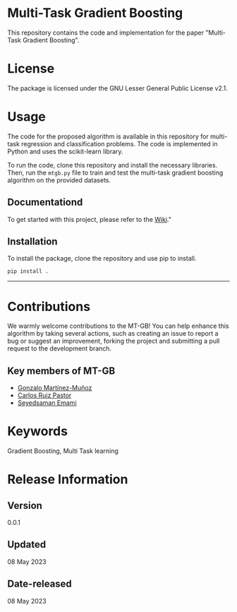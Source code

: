# Multi-Task Gradient Boosting

This repository contains the code and implementation for the paper "Multi-Task Gradient Boosting".



# License
The package is licensed under the GNU Lesser General Public License v2.1.


# Usage

The code for the proposed algorithm is available in this repository for multi-task regression and classification problems. The code is implemented in Python and uses the scikit-learn library.

To run the code, clone this repository and install the necessary libraries. Then, run the `mtgb.py` file to train and test the multi-task gradient boosting algorithm on the provided datasets.

## Documentationd 
To get started with this project, please refer to the [Wiki](https://github.com/GAA-UAM/MT_GB/wiki)."

## Installation
To install the package, clone the repository and use pip to install.
```bash
pip install .
```

<hr>


# Contributions

We warmly welcome contributions to the MT-GB! You can help enhance this algorithm by taking several actions, such as creating an issue to report a bug or suggest an improvement, forking the project and submitting a pull request to the development branch.

## Key members of MT-GB
* [Gonzalo Martínez-Muñoz](https://github.com/gmarmu)
* [Carlos Ruiz Pastor](https://github.com/carlosruizp)
* [Seyedsaman Emami](https://github.com/samanemami/)


# Keywords
Gradient Boosting, Multi Task learning

# Release Information

## Version
0.0.1

## Updated
08 May 2023

## Date-released
08 May 2023
